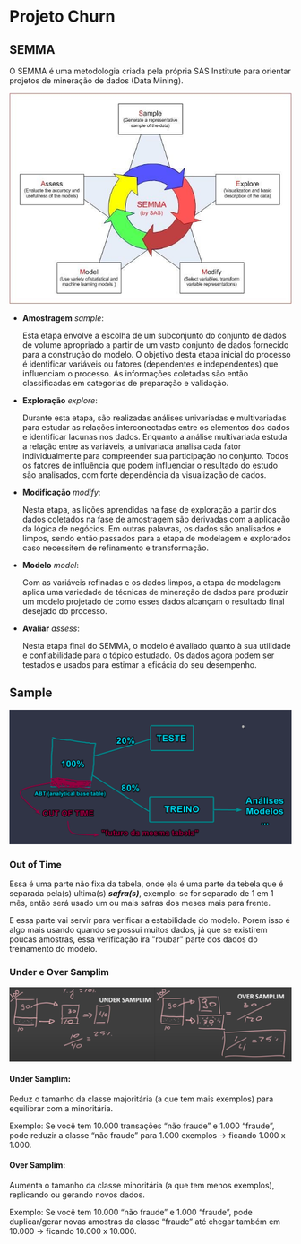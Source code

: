 # Projeto Churn
## SEMMA
O SEMMA é uma metodologia criada pela própria SAS Institute para orientar projetos de mineração de dados (Data Mining).

![](00_imagens/metodologia_SEMMA.png)
- **Amostragem** *sample*:

    Esta etapa envolve a escolha de um subconjunto do conjunto de dados de volume apropriado a partir de um vasto conjunto de dados fornecido para a construção do modelo. O objetivo desta etapa inicial do processo é identificar variáveis ou fatores (dependentes e independentes) que influenciam o processo. As informações coletadas são então classificadas em categorias de preparação e validação.

- **Exploração** *explore*:

    Durante esta etapa, são realizadas análises univariadas e multivariadas para estudar as relações interconectadas entre os elementos dos dados e identificar lacunas nos dados. Enquanto a análise multivariada estuda a relação entre as variáveis, a univariada analisa cada fator individualmente para compreender sua participação no conjunto. Todos os fatores de influência que podem influenciar o resultado do estudo são analisados, com forte dependência da visualização de dados.

- **Modificação** *modify*:

    Nesta etapa, as lições aprendidas na fase de exploração a partir dos dados coletados na fase de amostragem são derivadas com a aplicação da lógica de negócios. Em outras palavras, os dados são analisados e limpos, sendo então passados para a etapa de modelagem e explorados caso necessitem de refinamento e transformação.

- **Modelo** *model*:

    Com as variáveis refinadas e os dados limpos, a etapa de modelagem aplica uma variedade de técnicas de mineração de dados para produzir um modelo projetado de como esses dados alcançam o resultado final desejado do processo.

- **Avaliar** *assess*:

    Nesta etapa final do SEMMA, o modelo é avaliado quanto à sua utilidade e confiabilidade para o tópico estudado. Os dados agora podem ser testados e usados para estimar a eficácia do seu desempenho.

## Sample

![](00_imagens\exemplo_sample.png)

### Out of Time
Essa é uma parte não fixa da tabela, onde ela é uma parte da tebela que é separada pela(s) ultima(s) ***safra(s)***, exemplo: se for separado de 1 em 1 mês, então será usado um ou mais safras dos meses mais para frente.

E essa parte vai servir para verificar a estabilidade do modelo. Porem isso é algo mais usando quando se possui muitos dados, já que se existirem poucas amostras, essa verificação ira "roubar" parte dos dados do treinamento do modelo.

### Under e Over Samplim

![](00_imagens\over_under_samplim.png)

#### Under Samplim:
Reduz o tamanho da classe majoritária (a que tem mais exemplos) para equilibrar com a minoritária.

Exemplo: Se você tem 10.000 transações “não fraude” e 1.000 “fraude”, pode reduzir a classe “não fraude” para 1.000 exemplos → ficando 1.000 x 1.000.

#### Over Samplim:
Aumenta o tamanho da classe minoritária (a que tem menos exemplos), replicando ou gerando novos dados.

Exemplo: Se você tem 10.000 “não fraude” e 1.000 “fraude”, pode duplicar/gerar novas amostras da classe “fraude” até chegar também em 10.000 → ficando 10.000 x 10.000.
